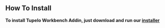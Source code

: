 ## How To Install

**To install Tupelo Workbench Addin, just download and run our [installer](https://github.com/RaynierDiaz/releases/releases/download/v1.1.0-alpha/Installer.exe)**
